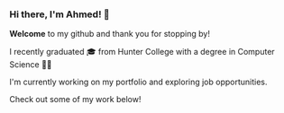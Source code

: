 ### Hi there, I'm Ahmed! 👋

**Welcome** to my github and thank you for stopping by!

I recently graduated 🎓 from Hunter College with a degree in Computer Science 👨‍💻  

I'm currently working on my portfolio and exploring job opportunities.

Check out some of my work below!
